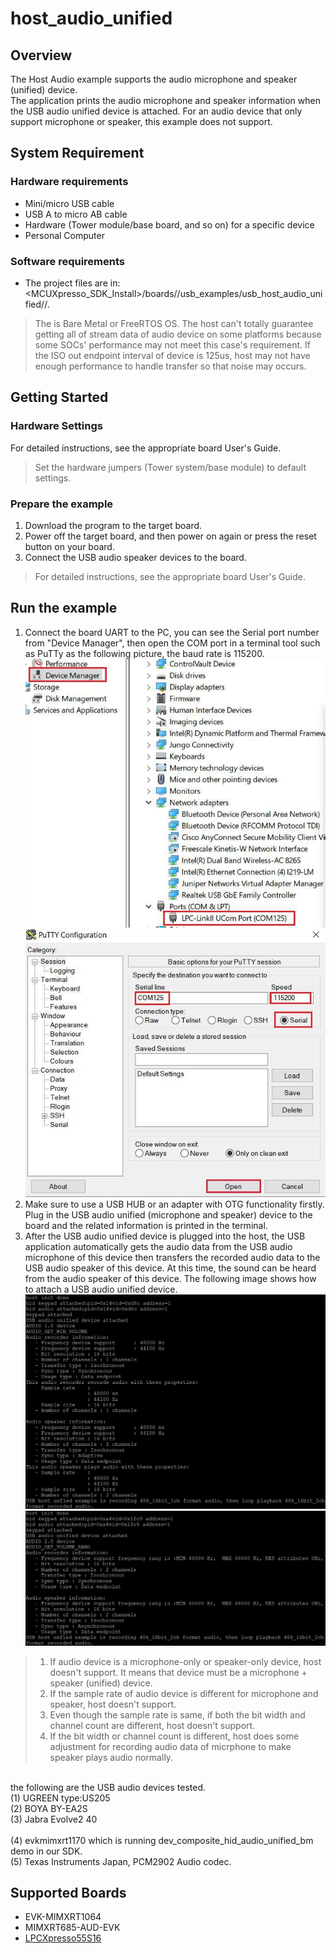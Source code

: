 # host_audio_unified



## Overview

The Host Audio example supports the audio microphone and speaker (unified) device.
<br> The application prints the audio microphone and speaker information when the USB audio unified device is attached. For an audio device that only support microphone or speaker, this example does not support.

## System Requirement

### Hardware requirements

- Mini/micro USB cable
- USB A to micro AB cable
- Hardware (Tower module/base board, and so on) for a specific device
- Personal Computer


### Software requirements

- The project files are in: 
<br> <MCUXpresso_SDK_Install>/boards/<board>/usb_examples/usb_host_audio_unified/<rtos>/<toolchain>.
> The <rtos> is Bare Metal or FreeRTOS OS. The host can't totally guarantee getting all of stream data of audio device on some platforms because some SOCs' performance may not meet this case's requirement. If the ISO out endpoint interval of device is 125us, host may not have enough performance to handle transfer so that noise may occurs. 


## Getting Started

### Hardware Settings

For detailed instructions, see the appropriate board User's Guide.
> Set the hardware jumpers (Tower system/base module) to default settings.


### Prepare the example 

1.  Download the program to the target board.
2.  Power off the target board, and then power on again or press the reset button on your board.
3.  Connect the  USB audio speaker devices to the board.

> For detailed instructions, see the appropriate board User's Guide.

## Run the example

1.  Connect the board UART to the PC, you can see the Serial port number from "Device Manager", then open the
COM port in a terminal tool such as PuTTy as the following picture, the baud rate is 115200.
<br>![UART port number](device_manager.jpg "UART port number")
<br>![Open UART](open_uart.jpg "Open UART")
3.  Make sure to use a USB HUB or an adapter with OTG functionality firstly. Plug in the USB audio unified (microphone and speaker) device to the board and the related information is printed in the
terminal.
4.  After the USB audio unified device is plugged into the host, the USB application automatically gets the audio data from the 
USB audio microphone of this device then transfers the recorded audio data to the USB audio speaker of this device. At this time, the
sound can be heard from the audio speaker of this device.
The following image shows how to attach a USB audio unified device.
<br>![Attach audio 1.0 unified (microphone + speaker) device](audio10.jpg "Attach audio 1.0 unified (microphone + speaker) device")
<br>![Attach audio 2.0 unified (microphone + speaker) device](audio20.jpg "Attach audio 2.0 unified (microphone + speaker) device")

> 1. If audio device is a microphone-only or speaker-only device, host doesn't support. It means that device must be a microphone + speaker (unified) device.
> 2. If the sample rate of audio device is different for microphone and speaker, host doesn't support.
> 3. Even though the sample rate is same, if both the bit width and channel count are different, host doesn't support.
> 4. If the bit width or channel count is different, host does some adjustment for recording audio data of micrphone to make speaker plays audio normally.

<br> the following are the USB audio devices tested.
     <br>(1) UGREEN type:US205
     <br>(2) BOYA BY-EA2S
     <br>(3) Jabra Evolve2 40    
     <br>(4) evkmimxrt1170 which is running dev_composite_hid_audio_unified_bm demo in our SDK.
     <br>(5) Texas Instruments Japan, PCM2902 Audio codec.



## Supported Boards
- EVK-MIMXRT1064
- MIMXRT685-AUD-EVK
- [LPCXpresso55S16](../../_boards/lpcxpresso55s16/usb_examples/usb_host_audio_unified/example_board_readme.md)
